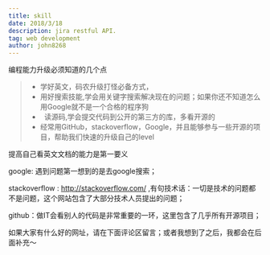 ```yaml
---
title: skill
date: 2018/3/18
description: jira restful API.
tag: web development
author: john8268
---
```


编程能力升级必须知道的几个点
>- 学好英文，码农升级打怪必备方式，
>-  用好搜索技能,学会用关键字搜索解决现在的问题；如果你还不知道怎么用Google就不是一个合格的程序狗
>-   读源码,学会提交代码到公开的第三方的库，多看开源的
>-  经常用GitHub，stackoverflow，Google，并且能够参与一些开源的项目，帮助我们快速的升级自己的level

提高自己看英文文档的能力是第一要义

google: 遇到问题第一想到的是去google搜索；

stackoverflow : http://stackoverflow.com/ ,有句技术话：一切是技术的问题都不是问题，这个网站包含了大部分技术人员提出的问题；

github：做IT会看别人的代码是非常重要的一环，这里包含了几乎所有开源项目；

如果大家有什么好的网址，请在下面评论区留言；或者我想到了之后，我都会在后面补充～